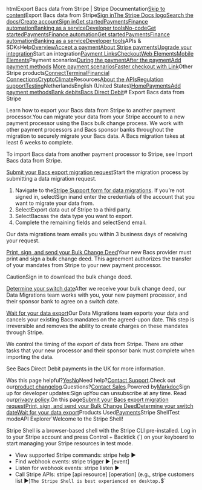 htmlExport Bacs data from Stripe | Stripe Documentation[Skip to content](#main-content)Export Bacs data from Stripe[Sign in](https://dashboard.stripe.com/login?redirect=https%3A%2F%2Fdocs.stripe.com%2Fpayments%2Fbacs-debit%2Fexport-data)[The Stripe Docs logo](/)[Search the docs/](#)[Create account](https://dashboard.stripe.com/register)[Sign in](https://dashboard.stripe.com/login?redirect=https%3A%2F%2Fdocs.stripe.com%2Fpayments%2Fbacs-debit%2Fexport-data)[Get started](/get-started)[Payments](/payments)[Finance automation](/finance-automation)[Banking as a service](/financial-services)[Developer tools](/development)[No-code](/no-code)[Get started](/get-started)[Payments](/payments)[Finance automation](/finance-automation)[](#)[Get started](/get-started)[Payments](/payments)[Finance automation](/finance-automation)[Banking as a service](/financial-services)[Developer tools](/development)[](#)APIs & SDKsHelp[Overview](/docs/payments)[Accept a payment](#)[About Stripe payments](#)[Upgrade your integration](/docs/payments/upgrades)Start an integration[Payment Links](#)[Checkout](#)[Web Elements](#)[Mobile Elements](#)Payment scenarios[During the payment](#)[After the payment](#)[Add payment methods](#)
[More payment scenarios](#)[Faster checkout with Link](#)Other Stripe products[Connect](#)[Terminal](#)[Financial Connections](#)[Crypto](#)[Climate](#)Resources[About the APIs](#)[Regulation support](#)[Testing](/docs/testing)NetherlandsEnglish (United States)[](#)[](#)[Home](/docs)[Payments](/docs/payments)[Add payment methods](/docs/payments/payment-methods/overview)[Bank debits](/docs/payments/bank-debits)[Bacs Direct Debit](/docs/payments/payment-methods/bacs-debit)# Export Bacs data from Stripe

Learn how to export your Bacs data from Stripe to another payment processor.You can migrate your data from your Stripe account to a new payment processor using the Bacs bulk change process. We work with other payment processors and Bacs sponsor banks throughout the migration to securely migrate your Bacs data. A Bacs migration takes at least 6 weeks to complete.

To import Bacs data from another payment processor to Stripe, see Import Bacs data from Stripe.

[Submit your Bacs export migration request](#submit-bacs-request)Start the migration process by submitting a data migration request.

1. Navigate to the[Stripe Support form for data migrations](https://support.stripe.com/contact/email?topic=migrations). If you’re not signed in, selectSign inand enter the credentials of the account that you want to migrate your data from.
2. SelectExport data out of Stripe to a third party.
3. SelectBacsas the data type you want to export.
4. Complete the remaining fields and selectSend email.

Our data migrations team emails you within 3 business days of receiving your request.

[Print, sign, and send your Bulk Change Deed](#sign-bulk-change-deed)Your new Bacs provider must print and sign a bulk change deed. This agreement authorizes the transfer of your mandates from Stripe to your new payment processor.

CautionSign in to download the bulk change deed.

[Determine your switch date](#determine-switch-date)After we receive your bulk change deed, our Data Migrations team works with you, your new payment processor, and their sponsor bank to agree on a switch date.

[Wait for your data export](#wait-for-export)Our Data Migrations team exports your data and cancels your existing Bacs mandates on the agreed-upon date. This step is irreversible and removes the ability to create charges on these mandates through Stripe.

We control the timing of the export of data from Stripe. There are other tasks that your new processor and their sponsor bank must complete when importing the data.

See Bacs Direct Debit payments in the UK for more information.

Was this page helpful?[Yes](#)[No](#)Need help?[Contact Support](https://support.stripe.com/).Check out our[product changelog](https://stripe.com/blog/changelog).Questions?[Contact Sales](https://stripe.com/contact/sales).Powered by[Markdoc](https://markdoc.dev)Sign up for developer updates:Sign upYou can unsubscribe at any time. Read our[privacy policy](https://stripe.com/privacy).On this page[Submit your Bacs export migration request](#submit-bacs-request)[Print, sign, and send your Bulk Change Deed](#sign-bulk-change-deed)[Determine your switch date](#determine-switch-date)[Wait for your data export](#wait-for-export)Products Used[Payments](/payments)Stripe ShellTest modeAPI Explorer[](https://stripe.com/docs/stripe-cli#install)`Welcome to the Stripe Shell!

Stripe Shell is a browser-based shell with the Stripe CLI pre-installed. Log in to your
Stripe account and press Control + Backtick (`) on your keyboard to start managing your Stripe
resources in test mode.

- View supported Stripe commands: stripe help ▶️
- Find webhook events: stripe trigger ▶️ [event]
- Listen for webhook events: stripe listen ▶
- Call Stripe APIs: stripe [api resource] [operation] (e.g., stripe customers list ▶️)`The Stripe Shell is best experienced on desktop.`$`